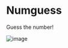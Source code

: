 # Numguess

Guess the number!

![image](https://user-images.githubusercontent.com/124257933/218093750-8981c974-fcd7-40d9-978c-49e3ef811fad.png)
